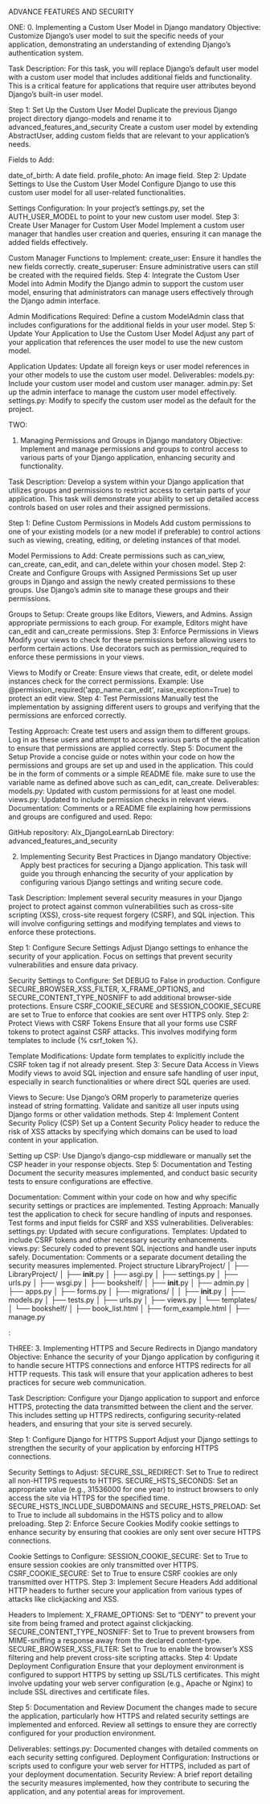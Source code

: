 
ADVANCE FEATURES AND SECURITY

ONE:
0. Implementing a Custom User Model in Django
mandatory
Objective: Customize Django’s user model to suit the specific needs of your application, demonstrating an understanding of extending Django’s authentication system.

Task Description:
For this task, you will replace Django’s default user model with a custom user model that includes additional fields and functionality. This is a critical feature for applications that require user attributes beyond Django’s built-in user model.

Step 1: Set Up the Custom User Model
Duplicate the previous Django project directory django-models and rename it to advanced_features_and_security
Create a custom user model by extending AbstractUser, adding custom fields that are relevant to your application’s needs.

Fields to Add:

date_of_birth: A date field.
profile_photo: An image field.
Step 2: Update Settings to Use the Custom User Model
Configure Django to use this custom user model for all user-related functionalities.

Settings Configuration:
In your project’s settings.py, set the AUTH_USER_MODEL to point to your new custom user model.
Step 3: Create User Manager for Custom User Model
Implement a custom user manager that handles user creation and queries, ensuring it can manage the added fields effectively.

Custom Manager Functions to Implement:
create_user: Ensure it handles the new fields correctly.
create_superuser: Ensure administrative users can still be created with the required fields.
Step 4: Integrate the Custom User Model into Admin
Modify the Django admin to support the custom user model, ensuring that administrators can manage users effectively through the Django admin interface.

Admin Modifications Required:
Define a custom ModelAdmin class that includes configurations for the additional fields in your user model.
Step 5: Update Your Application to Use the Custom User Model
Adjust any part of your application that references the user model to use the new custom model.

Application Updates:
Update all foreign keys or user model references in your other models to use the custom user model.
Deliverables:
models.py: Include your custom user model and custom user manager.
admin.py: Set up the admin interface to manage the custom user model effectively.
settings.py: Modify to specify the custom user model as the default for the project.

TWO:
1. Managing Permissions and Groups in Django
mandatory
Objective: Implement and manage permissions and groups to control access to various parts of your Django application, enhancing security and functionality.

Task Description:
Develop a system within your Django application that utilizes groups and permissions to restrict access to certain parts of your application. This task will demonstrate your ability to set up detailed access controls based on user roles and their assigned permissions.

Step 1: Define Custom Permissions in Models
Add custom permissions to one of your existing models (or a new model if preferable) to control actions such as viewing, creating, editing, or deleting instances of that model.

Model Permissions to Add:
Create permissions such as can_view, can_create, can_edit, and can_delete within your chosen model.
Step 2: Create and Configure Groups with Assigned Permissions
Set up user groups in Django and assign the newly created permissions to these groups. Use Django’s admin site to manage these groups and their permissions.

Groups to Setup:
Create groups like Editors, Viewers, and Admins.
Assign appropriate permissions to each group. For example, Editors might have can_edit and can_create permissions.
Step 3: Enforce Permissions in Views
Modify your views to check for these permissions before allowing users to perform certain actions. Use decorators such as permission_required to enforce these permissions in your views.

Views to Modify or Create:
Ensure views that create, edit, or delete model instances check for the correct permissions.
Example: Use @permission_required('app_name.can_edit', raise_exception=True) to protect an edit view.
Step 4: Test Permissions
Manually test the implementation by assigning different users to groups and verifying that the permissions are enforced correctly.

Testing Approach:
Create test users and assign them to different groups.
Log in as these users and attempt to access various parts of the application to ensure that permissions are applied correctly.
Step 5: Document the Setup
Provide a concise guide or notes within your code on how the permissions and groups are set up and used in the application.
This could be in the form of comments or a simple README file.
make sure to use the variable name as defined above such as can_edit, can_create.
Deliverables:
models.py: Updated with custom permissions for at least one model.
views.py: Updated to include permission checks in relevant views.
Documentation: Comments or a README file explaining how permissions and groups are configured and used.
Repo:

GitHub repository: Alx_DjangoLearnLab
Directory: advanced_features_and_security
 
2. Implementing Security Best Practices in Django
mandatory
Objective: Apply best practices for securing a Django application. This task will guide you through enhancing the security of your application by configuring various Django settings and writing secure code.

Task Description:
Implement several security measures in your Django project to protect against common vulnerabilities such as cross-site scripting (XSS), cross-site request forgery (CSRF), and SQL injection. This will involve configuring settings and modifying templates and views to enforce these protections.

Step 1: Configure Secure Settings
Adjust Django settings to enhance the security of your application. Focus on settings that prevent security vulnerabilities and ensure data privacy.

Security Settings to Configure:
Set DEBUG to False in production.
Configure SECURE_BROWSER_XSS_FILTER, X_FRAME_OPTIONS, and SECURE_CONTENT_TYPE_NOSNIFF to add additional browser-side protections.
Ensure CSRF_COOKIE_SECURE and SESSION_COOKIE_SECURE are set to True to enforce that cookies are sent over HTTPS only.
Step 2: Protect Views with CSRF Tokens
Ensure that all your forms use CSRF tokens to protect against CSRF attacks. This involves modifying form templates to include {% csrf_token %}.

Template Modifications:
Update form templates to explicitly include the CSRF token tag if not already present.
Step 3: Secure Data Access in Views
Modify views to avoid SQL injection and ensure safe handling of user input, especially in search functionalities or where direct SQL queries are used.

Views to Secure:
Use Django’s ORM properly to parameterize queries instead of string formatting.
Validate and sanitize all user inputs using Django forms or other validation methods.
Step 4: Implement Content Security Policy (CSP)
Set up a Content Security Policy header to reduce the risk of XSS attacks by specifying which domains can be used to load content in your application.

Setting up CSP:
Use Django’s django-csp middleware or manually set the CSP header in your response objects.
Step 5: Documentation and Testing
Document the security measures implemented, and conduct basic security tests to ensure configurations are effective.

Documentation:
Comment within your code on how and why specific security settings or practices are implemented.
Testing Approach:
Manually test the application to check for secure handling of inputs and responses. Test forms and input fields for CSRF and XSS vulnerabilities.
Deliverables:
settings.py: Updated with secure configurations.
Templates: Updated to include CSRF tokens and other necessary security enhancements.
views.py: Securely coded to prevent SQL injections and handle user inputs safely.
Documentation: Comments or a separate document detailing the security measures implemented.
Project structure
LibraryProject/
│
├── LibraryProject/
│   ├── __init__.py
│   ├── asgi.py
│   ├── settings.py
│   ├── urls.py
│   ├── wsgi.py
│
├── bookshelf/
│   ├── __init__.py
│   ├── admin.py
│   ├── apps.py
│   ├── forms.py
│   ├── migrations/
│   │   ├── __init__.py
│   ├── models.py
│   ├── tests.py
│   ├── urls.py
│   ├── views.py
│   └── templates/
│       └── bookshelf/
│           ├── book_list.html
│           ├── form_example.html
│
├── manage.py

:

THREE:
3. Implementing HTTPS and Secure Redirects in Django
mandatory
Objective: Enhance the security of your Django application by configuring it to handle secure HTTPS connections and enforce HTTPS redirects for all HTTP requests. This task will ensure that your application adheres to best practices for secure web communication.

Task Description:
Configure your Django application to support and enforce HTTPS, protecting the data transmitted between the client and the server. This includes setting up HTTPS redirects, configuring security-related headers, and ensuring that your site is served securely.

Step 1: Configure Django for HTTPS Support
Adjust your Django settings to strengthen the security of your application by enforcing HTTPS connections.

Security Settings to Adjust:
SECURE_SSL_REDIRECT: Set to True to redirect all non-HTTPS requests to HTTPS.
SECURE_HSTS_SECONDS: Set an appropriate value (e.g., 31536000 for one year) to instruct browsers to only access the site via HTTPS for the specified time.
SECURE_HSTS_INCLUDE_SUBDOMAINS and SECURE_HSTS_PRELOAD: Set to True to include all subdomains in the HSTS policy and to allow preloading.
Step 2: Enforce Secure Cookies
Modify cookie settings to enhance security by ensuring that cookies are only sent over secure HTTPS connections.

Cookie Settings to Configure:
SESSION_COOKIE_SECURE: Set to True to ensure session cookies are only transmitted over HTTPS.
CSRF_COOKIE_SECURE: Set to True to ensure CSRF cookies are only transmitted over HTTPS.
Step 3: Implement Secure Headers
Add additional HTTP headers to further secure your application from various types of attacks like clickjacking and XSS.

Headers to Implement:
X_FRAME_OPTIONS: Set to “DENY” to prevent your site from being framed and protect against clickjacking.
SECURE_CONTENT_TYPE_NOSNIFF: Set to True to prevent browsers from MIME-sniffing a response away from the declared content-type.
SECURE_BROWSER_XSS_FILTER: Set to True to enable the browser’s XSS filtering and help prevent cross-site scripting attacks.
Step 4: Update Deployment Configuration
Ensure that your deployment environment is configured to support HTTPS by setting up SSL/TLS certificates. This might involve updating your web server configuration (e.g., Apache or Nginx) to include SSL directives and certificate files.

Step 5: Documentation and Review
Document the changes made to secure the application, particularly how HTTPS and related security settings are implemented and enforced. Review all settings to ensure they are correctly configured for your production environment.

Deliverables:
settings.py: Documented changes with detailed comments on each security setting configured.
Deployment Configuration: Instructions or scripts used to configure your web server for HTTPS, included as part of your deployment documentation.
Security Review: A brief report detailing the security measures implemented, how they contribute to securing the application, and any potential areas for improvement.
